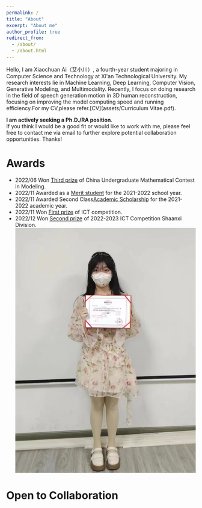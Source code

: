 ```yaml
---
permalink: /
title: "About"
excerpt: "About me"
author_profile: true
redirect_from: 
  - /about/
  - /about.html
---
```


Hello, I am Xiaochuan Ai（艾小川）, a fourth-year student majoring in Computer Science and Technology at Xi'an Technological University. My research interests lie in Machine Learning, Deep Learning, Computer Vision, Generative Modeling, and Multimodality. Recently, I focus on doing research in the field of speech generation motion in 3D human reconstruction, focusing on improving the model computing speed and running efficiency.For my CV,please refer.[CV](assets/Curriculum Vitae.pdf).<br>

**I am actively seeking a Ph.D./RA position**.<br>
If you think I would be a good fit or would like to work with me, please feel free to contact me via email to further explore potential collaboration opportunities. Thanks!




Awards
======
* 2022/06 Won [Third prize](images/微信图片_202307192028502.jpg) of China Undergraduate Mathematical Contest in Modeling.
* 2022/11 Awarded as a [Merit student](images/微信图片_20230719202850.jpg) for the 2021-2022 school year.
* 2022/11 Awarded Second Class[Academic Scholarship](images/微信图片_202307192028501.jpg) for the 2021- 2022 academic year.
* 2022/11 Won [First prize](images/微信图片_202307192028511.jpg) of ICT competition.
* 2022/12 Won [Second prize](images/微信图片_20230719202851.jpg) of 2022-2023  ICT Competition Shaanxi Division.<br>
![ICT获奖](ICT获奖.png)   



Open to Collaboration
======


